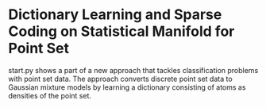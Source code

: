 # Dictionary Learning and Sparse Coding on Statistical Manifold for Point Set
<p>start.py shows a part of a new approach that tackles classification problems with point set data. The approach converts discrete point set data to Gaussian mixture models by learning a dictionary consisting of atoms as densities of the point set.<p>
